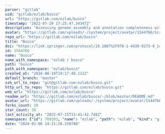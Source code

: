 ```yaml
---
parser: "gitlab"
uid: "gitlab/ezlab/busco"
url: "https://gitlab.com/ezlab/busco"
timestamp: "2022-07-20 17:25:47.343472"
description: "Assessing genome assembly and annotation completeness with Benchmarking Universal Single-Copy Orthologs (BUSCO)"
avatar: "https://gitlab.com/uploads/-/system/project/avatar/1544766/Screen_Shot_2019-11-26_at_17.26.57.png"
repo_url: "https://gitlab.com/ezlab/busco"
title: "Busco"
doi: "https://link.springer.com/protocol/10.1007%2F978-1-4939-9173-0_14"
id: 1544766
name: "busco"
name_with_namespace: "ezlab / busco"
path: "busco"
path_with_namespace: "ezlab/busco"
created_at: "2016-08-19T19:17:48.111Z"
default_branch: "master"
ssh_url_to_repo: "git@gitlab.com:ezlab/busco.git"
http_url_to_repo: "https://gitlab.com/ezlab/busco.git"
web_url: "https://gitlab.com/ezlab/busco"
readme_url: "https://gitlab.com/ezlab/busco/-/blob/master/README.md"
avatar_url: "https://gitlab.com/uploads/-/system/project/avatar/1544766/Screen_Shot_2019-11-26_at_17.26.57.png"
forks_count: 20
star_count: 38
last_activity_at: "2022-07-15T13:41:42.748Z"
namespace: {"id": 709203, "name": "ezlab", "path": "ezlab", "kind": "group", "full_path": "ezlab", "parent_id": null, "avatar_url": "/uploads/-/system/group/avatar/709203/Screen_Shot_2018-12-23_at_20.09.44.png", "web_url": "https://gitlab.com/groups/ezlab"}
date: "2024-01-06 14:21:28.150788"
---
```

